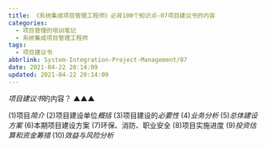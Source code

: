 ```yaml
---
title: 《系统集成项目管理工程师》必背100个知识点-07项目建议书的内容
categories:
  - 项目管理的培训笔记
  - 系统集成项目管理工程师
tags:
  - 项目建议书
abbrlink: System-Integration-Project-Management/07
date: 2021-04-22 20:14:09
updated: 2021-04-22 20:14:09
---
```


*项目建议书*的内容？ ▲▲▲

(1)项目*简介*
(2)项目建设单位*概括*
(3)项目建设的*必要性*
(4)*业务分析*
(5)*总体建设方案*
(6)本期项目建设方案
(7)环保、消防、职业安全
(8)项目实施进度
(9)*投资估算和资金筹措*
(10)*效益与风险分析*

